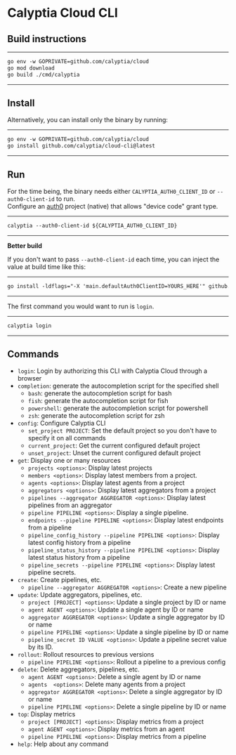 
# Calyptia Cloud CLI

## Build instructions

---
```markdown
go env -w GOPRIVATE=github.com/calyptia/cloud
go mod download
go build ./cmd/calyptia
```
---

## Install

Alternatively, you can install only the binary by running:

---
```markdown
go env -w GOPRIVATE=github.com/calyptia/cloud
go install github.com/calyptia/cloud-cli@latest
```
---


## Run

For the time being, the binary needs either `CALYPTIA_AUTH0_CLIENT_ID` or `--auth0-client-id` to run.<br>
Configure an [auth0](https://auth0.com) project (native) that allows "device code" grant type.

---
```markdown
calyptia --auth0-client-id ${CALYPTIA_AUTH0_CLIENT_ID}
```
---

**Better build**

If you don't want to pass `--auth0-client-id` each time, you can inject the value at build time like this:

---
```markdown
go install -ldflags="-X 'main.defaultAuth0ClientID=YOURS_HERE'" github.com/calyptia/cloud-cli@latest
```
---
The first command you would want to run is `login`.

---
```markdown
calyptia login
```
---

## Commands

  - `login`: Login by authorizing this CLI with Calyptia Cloud through a browser
  - `completion`: generate the autocompletion script for the specified shell
    - `bash`: generate the autocompletion script for bash
    - `fish`: generate the autocompletion script for fish
    - `powershell`: generate the autocompletion script for powershell
    - `zsh`: generate the autocompletion script for zsh
  - `config`: Configure Calyptia CLI
    - `set_project PROJECT`: Set the default project so you don't have to specify it on all commands
    - `current_project`: Get the current configured default project
    - `unset_project`: Unset the current configured default project
  - `get`: Display one or many resources
    - `projects <options>`: Display latest projects
    - `members <options>`: Display latest members from a project.
    - `agents <options>`: Display latest agents from a project
    - `aggregators <options>`: Display latest aggregators from a project
    - `pipelines --aggregator AGGREGATOR <options>`: Display latest pipelines from an aggregator
    - `pipeline PIPELINE <options>`: Display a single pipeline.
    - `endpoints --pipeline PIPELINE <options>`: Display latest endpoints from a pipeline
    - `pipeline_config_history --pipeline PIPELINE <options>`: Display latest config history from a pipeline
    - `pipeline_status_history --pipeline PIPELINE <options>`: Display latest status history from a pipeline
    - `pipeline_secrets --pipeline PIPELINE <options>`: Display latest pipeline secrets.
  - `create`: Create pipelines, etc.
    - `pipeline --aggregator AGGREGATOR <options>`: Create a new pipeline
  - `update`: Update aggregators, pipelines, etc.
    - `project [PROJECT] <options>`: Update a single project by ID or name
    - `agent AGENT <options>`: Update a single agent by ID or name
    - `aggregator AGGREGATOR <options>`: Update a single aggregator by ID or name
    - `pipeline PIPELINE <options>`: Update a single pipeline by ID or name
    - `pipeline_secret ID VALUE <options>`: Update a pipeline secret value by its ID.
  - `rollout`: Rollout resources to previous versions
    - `pipeline PIPELINE <options>`: Rollout a pipeline to a previous config
  - `delete`: Delete aggregators, pipelines, etc.
    - `agent AGENT <options>`: Delete a single agent by ID or name
    - `agents  <options>`: Delete many agents from a project
    - `aggregator AGGREGATOR <options>`: Delete a single aggregator by ID or name
    - `pipeline PIPELINE <options>`: Delete a single pipeline by ID or name
  - `top`: Display metrics
    - `project [PROJECT] <options>`: Display metrics from a project
    - `agent AGENT <options>`: Display metrics from an agent
    - `pipeline PIPELINE <options>`: Display metrics from a pipeline
  - `help`: Help about any command
